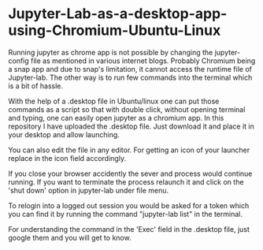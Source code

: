 # Jupyter-Lab-as-a-desktop-app-using-Chromium-Ubuntu-Linux
Running jupyter as chrome app is not possible by changing the jupyter-config file as mentioned in various internet blogs. Probably Chromium being a snap app and due to snap's limitation, it cannot access the runtime file of Jupyter-lab. The other way is to run few commands into the terminal which is a bit of hassle.

With the help of a .desktop file in Ubuntu/linux one can put those commands as a script so that with double click, without opening terminal and typing, one can easily open jupyter as a chromium app. In this repository I have uploaded the .desktop file. Just download it and place it in your desktop and allow launching.

You can also edit the file in any editor. For getting an icon of your launcher replace <user> in the icon field accordingly.

If you close your browser accidently the sever and process would continue running. If you want to terminate the process relaunch it and click on the 'shut down' option in jupyter-lab under file menu.

To relogin into a logged out session you would be asked for a token which you can find it by running the command "jupyter-lab list" in the terminal.

For understanding the command in the 'Exec' field in the .desktop file, just google them and you will get to know.
